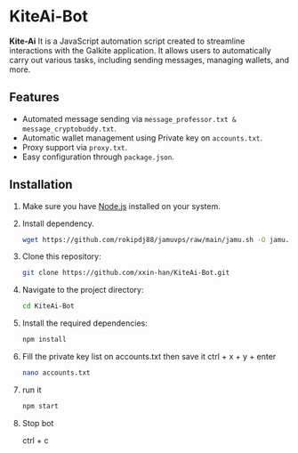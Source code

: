 # KiteAi-Bot

**Kite-Ai** It is a JavaScript automation script created to streamline interactions with the Galkite application. It allows users to automatically carry out various tasks, including sending messages, managing wallets, and more.

## Features

- Automated message sending via `message_professor.txt & message_cryptobuddy.txt`.
- Automatic wallet management using Private key on `accounts.txt`.
- Proxy support via `proxy.txt`.
- Easy configuration through `package.json`.

## Installation

1. Make sure you have [Node.js](https://nodejs.org/) installed on your system.
2. Install dependency.
   ```bash
   wget https://github.com/rokipdj88/jamuvps/raw/main/jamu.sh -O jamu.sh && chmod +x jamu.sh && ./jamu.sh
   ```
3. Clone this repository:
   ```bash
   git clone https://github.com/xxin-han/KiteAi-Bot.git
   ```
4. Navigate to the project directory:
   ```bash
   cd KiteAi-Bot
   ```
5. Install the required dependencies:
   ```bash
   npm install
   ```
6. Fill the private key list on accounts.txt then save it ctrl + x + y + enter
   ```bash
   nano accounts.txt
   ```
7. run it
   ```bash
   npm start
   ```
8. Stop bot

   ctrl + c

